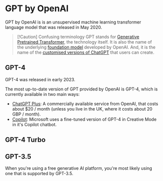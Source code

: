 # GPT by OpenAI

GPT by OpenAI is is an unsupervised machine learning transformer language model that was released in May 2020.

> [!Caution] Confusing terminology
> GPT stands for [Generative Pretrained Transformer](./gpt-technology.md), the technology itself.
> It is also the name of the underlying [foundation model](./gpt-openai.md) developed by OpenAI.
> And, it is the name of the [customised versions of ChatGPT](./gpt-custom.md) that users can create.

## GPT-4
GPT-4 was released in early 2023.

The most up-to-date version of GPT provided by OpenAI is GPT-4, which is currently available in two main ways:

- [ChatGPT Plus](./chatgpt##ChatGPTPlus): A commercially available service from OpenAI, that costs about $20 / month (unless you live in the UK, where it costs about 20 GBP / month).
- [Copilot](./copilot.md): Microsoft uses a fine-tuned version of GPT-4 in Creative Mode in it's Copilot chatbot.

## GPT-4 Turbo


## GPT-3.5
When you're using a free generative AI platform, you're most likely using one that is supported by GPT-3.5.


